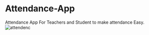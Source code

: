# Attendance-App
Attendance App For Teachers and Student to make attendance Easy.
![attendenc](https://user-images.githubusercontent.com/61863033/95898897-60d4e380-0dad-11eb-9fe4-ce92c9a1587e.jpg)
